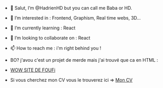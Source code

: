 - 👋 Salut, I’m @HadrienHD but you can call me Baba or HD.
- 👀 I’m interested in : Frontend, Graphism, Real time webs, 3D...
- 🌱 I’m currently learning : React
- 💞️ I’m looking to collaborate on : React
- 📫 How to reach me : i'm right behind you !

- BO? j'avou c'est un projet de merde mais j'ai trouvé que ca en HTML :
- <a href="https://hadrienhd.github.io/HadrienHD/" target="_blank" rel="noreferrer noopener">WOW SITE DE FOUFi</a>

- Si vous cherchez mon CV vous le trouverez ici => <a href="https://hadrienhd.github.io/HadrienHD/CV/cv.pdf" target="_blank" rel="noreferrer noopener">Mon CV</a>
